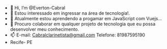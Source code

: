 - 👋 Hi, I’m @Everton-Cabral
- 👀  Estou interessado em  ingressar na área de tecnologia!.
- 🌱 Atualmente estou aprendendo a progamar em  JavaScript com Vuejs...
- 💞️  Procuro colaborar em qualquer projeto de tecnologia que eu possa  desenvolver meu conhecimento.
- 📫  E-mail: Cabralclarinetista@gmail.com  Telefone: 81987595190
-  Recife- PE
<!---
Everton-Cabral/Everton-Cabral is a ✨ special ✨ repository because its `README.md` (this file) appears on your GitHub profile.
You can click the Preview link to take a look at your changes.
--->
